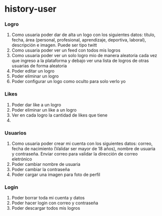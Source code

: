 # history-user
### Logro
1. Como usuaria poder dar de alta un logo con los siguientes datos: título, fecha, área (personal, profesional, aprendizaje, deportiva, laboral), descripción e imagen. Puede ser tipo twitt
2. Como usuaria poder ver un feed con todos mis logros
3. Como usuaria poder ver un solo logro mio de manera aleatoria cada vez que ingreso a la plataforma y debajo ver una lista de logros de otras usuarias de forma aleatoria
4. Poder editar un logro
5. Poder eliminar un logro
6. Poder configurar un logo como oculto para solo verlo yo
### Likes
1. Poder dar like a un logro
2. Poder eliminar un like a un logro
3. Ver en cada logro la cantidad de likes que tiene
4. 
### Usuarios
1. Como usuaria poder crear mi cuenta con los siguientes datos: correo, fecha de nacimiento (Validar ser mayor de 18 años), nombre de usuaria y contraseña. Enviar correo para validar la dirección de correo eletrónico
2. Poder cambiar nombre de usuaria
3. Poder cambiar la contraseña
4. Poder cargar una imagen para foto de perfil

### Login 
1. Poder borrar toda mi cuenta y datos
2. Poder hacer login con correo y contraseña
3. Poder descargar todos mis logros
